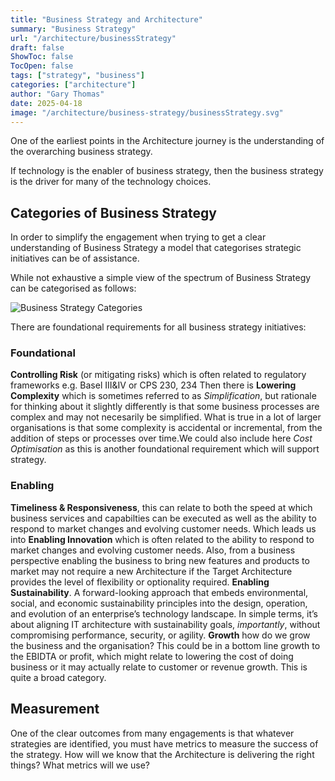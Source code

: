 ```yaml
---
title: "Business Strategy and Architecture"
summary: "Business Strategy"
url: "/architecture/businessStrategy"
draft: false
ShowToc: false
TocOpen: false
tags: ["strategy", "business"]
categories: ["architecture"]
author: "Gary Thomas"
date: 2025-04-18
image: "/architecture/business-strategy/businessStrategy.svg"
---
```


One of the earliest points in the Architecture journey is the understanding of the overarching business strategy.

If technology is the enabler of business strategy, then the business strategy is the driver for many of the technology choices.

## Categories of Business Strategy
In order to simplify the engagement when trying to get a clear understanding of Business Strategy a model that categorises strategic initiatives can be of assistance.

While not exhaustive a simple view of the spectrum of Business Strategy can be categorised as follows:

![Business Strategy Categories](/architecture/business-strategy/businessStrategy.svg)

There are foundational requirements for all business strategy initiatives:

### Foundational
**Controlling Risk** (or mitigating risks) which is often related to regulatory frameworks
e.g. Basel III&IV or CPS 230, 234
Then there is **Lowering Complexity** which is sometimes referred to as *Simplification*, but rationale for thinking about it slightly differently is that some business processes are complex and may not necesarily be simplified. What is true in a lot of larger organisations is that some complexity is accidental or incremental, from the addition of steps or processes over time.We could also include here *Cost Optimisation* as this is another foundational requirement which will support strategy.

### Enabling
**Timeliness & Responsiveness**, this can relate to both the speed at which business services and capabilties can be executed as well as the ability to respond to market changes and evolving customer needs.
Which leads us into
**Enabling Innovation** which is often related to the ability to respond to market changes and evolving customer needs. Also, from a business perspective enabling the business to bring new features and products to market may not require a new Architecture if the Target Architecture provides the level of flexibility or optionality required.
**Enabling Sustainability**. A forward-looking approach that embeds environmental, social, and economic sustainability principles into the design, operation, and evolution of an enterprise’s technology landscape. In simple terms, it’s about aligning IT architecture with sustainability goals, *importantly*,  without compromising performance, security, or agility.
**Growth** how do we grow the business and the organisation? This could be in a bottom line growth to the EBIDTA or profit, which might relate to lowering the cost of doing business or it may actually relate to customer or revenue growth. This is quite a broad category.

## Measurement

One of the clear outcomes from many engagements is that whatever strategies are identified, you must have metrics to measure the success of the strategy.
How will we know that the Architecture is delivering the right things? What metrics will we use?
